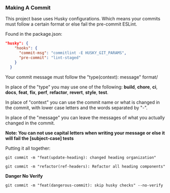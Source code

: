 ### Making A Commit

This project base uses Husky configurations. Which means your commits must follow a certain format or else fail the pre-commit ESLint.

Found in the package.json:

```json
"husky": {
    "hooks": {
      "commit-msg": "commitlint -E HUSKY_GIT_PARAMS",
      "pre-commit": "lint-staged"
    }
  }
```

Your commit message must follow the "type(context): message" format/

In place of the "type" you may use one of the following: **build**, **chore**, **ci**, **docs**, **feat**, **fix**, **perf**, **refactor**, **revert**, **style**, **test**.

In place of "context" you can use the commit name or what is changed in the commit, with lower case letters and the words separated by "-".

In place of the "message" you can leave the messages of what you actually changed in the commit.

**Note: You can not use capital letters when writing your message or else it will fail the [subject-case] tests**

Putting it all together:

`git commit -m "feat(update-heading): changed heading organization"`

`git commit -m "refactor(ref-headers): Refactor all heading components"`

**Danger No Verify**

`git commit -m "feat(dangerous-commit): skip husky checks" --no-verify`
